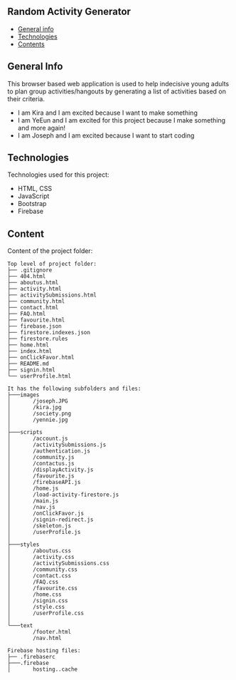 ## Random Activity Generator

- [General info](#general-info)
- [Technologies](#technologies)
- [Contents](#content)

## General Info

This browser based web application is used to help indecisive young adults to plan group activities/hangouts by generating a list of activities based on their criteria.

- I am Kira and I am excited because I want to make something
- I am YeEun and I am excited for this project because I make something and more again!
- I am Joseph and I am excited because I want to start coding

## Technologies

Technologies used for this project:

- HTML, CSS
- JavaScript
- Bootstrap
- Firebase

## Content

Content of the project folder:

```
Top level of project folder:
├── .gitignore
├── 404.html
├── aboutus.html
├── activity.html
├── activitySubmissions.html
├── community.html
├── contact.html
├── FAQ.html
├── favourite.html
├── firebase.json
├── firestore.indexes.json
├── firestore.rules
├── home.html
├── index.html
├── onClickFavor.html
├── README.md
├── signin.html
└── userProfile.html

It has the following subfolders and files:
├───images
│       /joseph.JPG
│       /kira.jpg
│       /society.png
│       /yennie.jpg
│
├───scripts
│       /account.js
│       /activitySubmissions.js
│       /authentication.js
│       /community.js
│       /contactus.js
│       /displayActivity.js
│       /favourite.js
│       /firebaseAPI.js
│       /home.js
│       /load-activity-firestore.js
│       /main.js
│       /nav.js
│       /onClickFavor.js
│       /signin-redirect.js
│       /skeleton.js
│       /userProfile.js
│
├───styles
│       /aboutus.css
│       /activity.css
│       /activitySubmissions.css
│       /community.css
│       /contact.css
│       /FAQ.css
│       /favourite.css
│       /home.css
│       /signin.css
│       /style.css
│       /userProfile.css
│
└───text
        /footer.html
        /nav.html

Firebase hosting files:
├── .firebaserc
├───.firebase
│       hosting..cache

```
